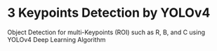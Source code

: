 # 3 Keypoints Detection by YOLOv4

Object Detection for multi-Keypoints (ROI) such as R, B, and C using YOLOv4 Deep Learning Algorithm
